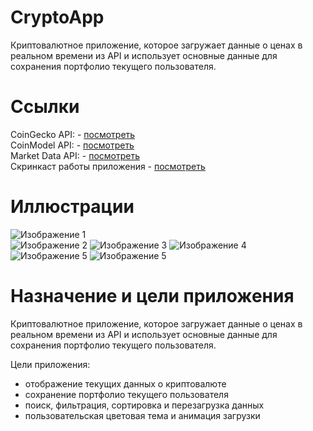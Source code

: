 # CryptoApp
Криптовалютное приложение, которое загружает данные о ценах в реальном времени из API и использует основные данные для сохранения портфолио текущего пользователя.

# Ссылки

CoinGecko API: - [посмотреть](https://www.coingecko.com/en/api)     
CoinModel API: - [посмотреть](https://api.coingecko.com/api/v3/coins/markets?vs_currency=usd&order=market_cap_desc&per_page=10&page=1&sparkline=true&price_change_percentage=24h)   
Market Data API: - [посмотреть](https://api.coingecko.com/api/v3/global)      
Скринкаст работы приложения - [посмотреть](https://disk.yandex.ru/i/rE1xgW96hneByw)    

# Иллюстрации
![Изображение 1](crypto1.png)  
![Изображение 2](crypto2.png) 
![Изображение 3](crypto3.png) 
![Изображение 4](crypto4.png) 
![Изображение 5](crypto5.png) 
![Изображение 5](crypto6.png) 

# Назначение и цели приложения

Криптовалютное приложение, которое загружает данные о ценах в реальном времени из API и использует основные данные для сохранения портфолио текущего пользователя. 

Цели приложения:

- отображение текущих данных о криптовалюте
- сохранение портфолио текущего пользователя
- поиск, фильтрация, сортировка и перезагрузка данных
- пользовательская цветовая тема и анимация загрузки
